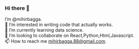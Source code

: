 ### Hi there 👋
 I’m @mihirbagga. <br />
👀 I’m interested in writing code that actually works. <br />
🌱 I’m currently learning data science. <br />
💞️ I’m looking to collaborate on React,Python,Html,Javascript. <br />
📫 How to reach me mihirbagga.88@gmail.com. <br />
